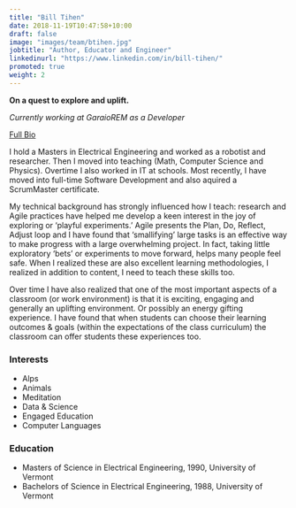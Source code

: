 ```yaml
---
title: "Bill Tihen"
date: 2018-11-19T10:47:58+10:00
draft: false
image: "images/team/btihen.jpg"
jobtitle: "Author, Educator and Engineer"
linkedinurl: "https://www.linkedin.com/in/bill-tihen/"
promoted: true
weight: 2
---
```


**On a quest to explore and uplift.**

_Currently working at GaraioREM as a Developer_

[Full Bio](/team/btihen)

I hold a Masters in Electrical Engineering and worked as a robotist and researcher. Then I moved into teaching (Math, Computer Science and Physics). Overtime I also worked in IT at schools.  Most recently, I have moved into full-time Software Development and also aquired a ScrumMaster certificate.

My technical background has strongly influenced how I teach: research and Agile practices have helped me develop a keen interest in the joy of exploring or ‘playful experiments.’ Agile presents the Plan, Do, Reflect, Adjust loop and I have found that ‘smallifying’ large tasks is an effective way to make progress with a large overwhelming project. In fact, taking little exploratory ‘bets’ or experiments to move forward, helps many people feel safe. When I realized these are also excellent learning methodologies, I realized in addition to content, I need to teach these skills too.

Over time I have also realized that one of the most important aspects of a classroom (or work environment) is that it is exciting, engaging and generally an uplifting environment. Or possibly an energy gifting experience. I have found that when students can choose their learning outcomes & goals (within the expectations of the class curriculum) the classroom can offer students these experiences too.

### Interests
- Alps
- Animals
- Meditation
- Data & Science
- Engaged Education
- Computer Languages

### Education
- Masters of Science in Electrical Engineering, 1990, University of Vermont
- Bachelors of Science in Electrical Engineering, 1988, University of Vermont
